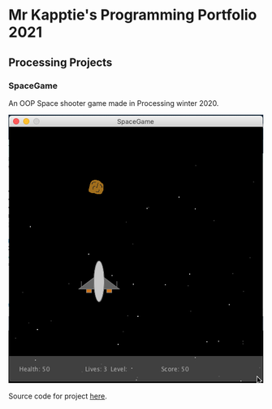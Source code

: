 # Mr Kapptie's Programming Portfolio 2021 

## Processing Projects

### SpaceGame

An OOP Space shooter game made in Processing winter 2020. 

![SpaceGame](https://github.com/kappter/ProgrammingPortfolioB4/blob/gh-pages/images/SpaceGame.png?raw=true)

Source code for project [here](https://github.com/kappter/ProgrammingPortfolioB4/tree/gh-pages/src/SpaceGame).
